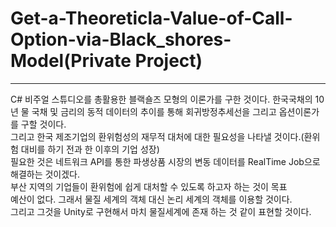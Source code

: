 # Get-a-Theoreticla-Value-of-Call-Option-via-Black_shores-Model(Private Project)
---------
C# 비주얼 스튜디오를 총활용한 블랙숄즈 모형의 이론가를 구한 것이다.
한국국채의 10년 물 국채 및 금리의 동적 데이터의 추이를 통해 회귀방정추세선을 그리고 옵션이론가를 구할 것이다.<br>
그리고 한국 제조기업의 환위험성의 재무적 대처에 대한 필요성을 나타낼 것이다.(환위험 대비를 하기 전과 한 이후의 기업 성장)<br>
필요한 것은 네트워크 API를 통한 파생상품 시장의 변동 데이터를 RealTime Job으로 해결하는 것이겠다.<br>
부산 지역의 기업들이 환위험에 쉽게 대처할 수 있도록 하고자 하는 것이 목표<br>
예산이 없다. 그래서 물질 세계의 객체 대신 논리 세계의 객체를 이용할 것이다.<br>
그리고 그것을 Unity로 구현해서 마치 물질세계에 존재 하는 것 같이 표현할 것이다.<br>
